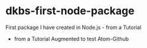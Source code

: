 # dkbs-first-node-package
First package I have created in Node.js - from a Tutorial
- from a Tutorial Augmented to test Atom-Github
